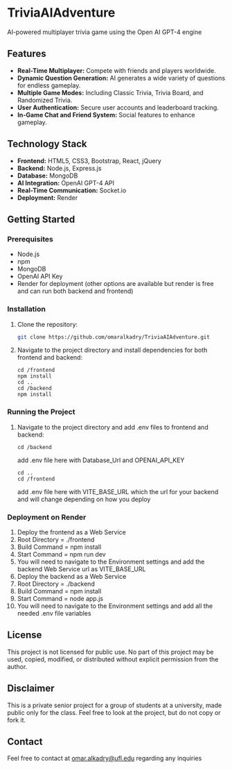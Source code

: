 # TriviaAIAdventure
AI-powered multiplayer trivia game using the Open AI GPT-4 engine

## Features
- **Real-Time Multiplayer:** Compete with friends and players worldwide.
- **Dynamic Question Generation:** AI generates a wide variety of questions for endless gameplay.
- **Multiple Game Modes:** Including Classic Trivia, Trivia Board, and Randomized Trivia.
- **User Authentication:** Secure user accounts and leaderboard tracking.
- **In-Game Chat and Friend System:** Social features to enhance gameplay.

## Technology Stack
- **Frontend:** HTML5, CSS3, Bootstrap, React, jQuery
- **Backend:** Node.js, Express.js
- **Database:** MongoDB
- **AI Integration:** OpenAI GPT-4 API
- **Real-Time Communication:** Socket.io
- **Deployment:** Render

## Getting Started
### Prerequisites
- Node.js
- npm
- MongoDB
- OpenAI API Key
- Render for deployment (other options are available but render is free and can run both backend and frontend)

### Installation
1. Clone the repository:
   ```bash
   git clone https://github.com/omaralkadry/TriviaAIAdventure.git
   ```
2. Navigate to the project directory and install dependencies for both frontend and backend:
   ```
   cd /frontend
   npm install
   cd ..
   cd /backend
   npm install
   ```

### Running the Project
1. Navigate to the project directory and add .env files to frontend and backend:
   ```
   cd /backend
   ```
   add .env file here with Database_Url and OPENAI_API_KEY
   ```
   cd ..
   cd /frontend
   ```
   add .env file here with VITE_BASE_URL which the url for your backend and will change depending on how you deploy

### Deployment on Render
1. Deploy the frontend as a Web Service
2. Root Directory = ./frontend
3. Build Command = npm install
4. Start Command = npm run dev
5. You will need to navigate to the Environment settings and add the backend Web Service url as VITE_BASE_URL
6. Deploy the backend as a Web Service
7. Root Directory = ./backend
8. Build Command = npm install
9. Start Command = node app.js
10. You will need to navigate to the Environment settings and add all the needed .env file variables



## License
This project is not licensed for public use. No part of this project may be used, copied, modified, or distributed without explicit permission from the author.

## Disclaimer
This is a private senior project for a group of students at a university, made public only for the class. Feel free to look at the project, but do not copy or fork it.

## Contact
Feel free to contact at omar.alkadry@ufl.edu regarding any inquiries
